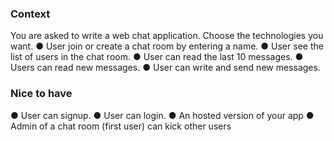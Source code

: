 ### Context

You are asked to write a web chat application. Choose the technologies you want.
● User join or create a chat room by entering a name.
● User see the list of users in the chat room.
● User can read the last 10 messages.
● Users can read new messages.
● User can write and send new messages.

### Nice to have
● User can signup.
● User can login.
● An hosted version of your app
● Admin of a chat room (first user) can kick other users